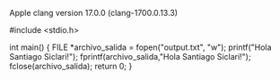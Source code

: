 Apple clang version 17.0.0 (clang-1700.0.13.3)

#include <stdio.h>

int main() {
    FILE *archivo_salida = fopen("output.txt", "w");
    printf("Hola Santiago Siclari!");
    fprintf(archivo_salida,"Hola Santiago Siclari!");
    fclose(archivo_salida);
    return 0;
}
